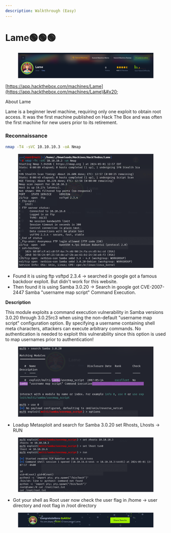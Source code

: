 ```yaml
---
description: Walkthrough (Easy)
---
```


# Lame🟢🟢🟢

<figure><img src="../.gitbook/assets/image (13).png" alt=""><figcaption></figcaption></figure>

[https://app.hackthebox.com/machines/Lame](https://app.hackthebox.com/machines/Lame)&#x20;

About Lame

Lame is a beginner level machine, requiring only one exploit to obtain root access. It was the first machine published on Hack The Box and was often the first machine for new users prior to its retirement.

### Reconnaissance

```bash
nmap -T4 -sVC 10.10.10.3 -oA Nmap
```

<figure><img src="../.gitbook/assets/image (14).png" alt=""><figcaption></figcaption></figure>

* Found it is using ftp vsftpd 2.3.4 -> searched in google got a famous backdoor exploit. But didn't work for this website.
* Then found it is using Samba 3.0.20 -> Search in google got CVE-2007-2447 Samba "username map script" Command Execution.

**Description**

This module exploits a command execution vulnerability in Samba versions 3.0.20 through 3.0.25rc3 when using the non-default "username map script" configuration option. By specifying a username containing shell meta characters, attackers can execute arbitrary commands. No authentication is needed to exploit this vulnerability since this option is used to map usernames prior to authentication!

<figure><img src="../.gitbook/assets/image (15).png" alt=""><figcaption></figcaption></figure>

* Loadup Metasploit and search for Samba 3.0.20 set Rhosts, Lhosts -> RUN

<figure><img src="../.gitbook/assets/image (16).png" alt=""><figcaption></figcaption></figure>

* Got your shell as Root user now check the user flag in /home -> user directory and root flag in /root directory

<figure><img src="../.gitbook/assets/image (17).png" alt=""><figcaption></figcaption></figure>

